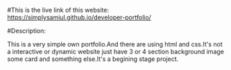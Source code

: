 #This is the live link of this website: https://simplysamiul.github.io/developer-portfolio/


#Description:

This is a very simple own portfolio.And there are using html and css.It's not a interactive or dynamic website just have 3 or 4 section background image some card and something else.It's a begining stage project.

